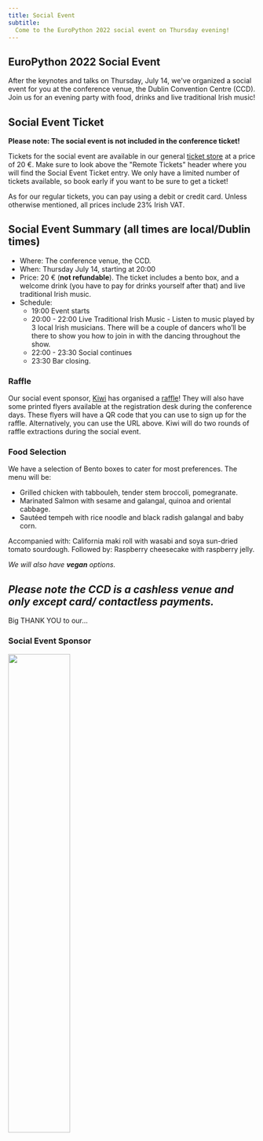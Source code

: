 ```yaml
---
title: Social Event
subtitle:
  Come to the EuroPython 2022 social event on Thursday evening!
---
```

## EuroPython 2022 Social Event ##
After the keynotes and talks on Thursday, July 14, we've organized a social event for you at the conference venue,
the Dublin Convention Centre (CCD). Join us for an evening party with food, drinks
and live traditional Irish music!

## Social Event Ticket ##
**Please note: The social event is not included in the conference ticket!**

Tickets for the social event are available in our general [ticket store](/tickets) at a price of 20 €. Make sure to
look above the "Remote Tickets" header where you will find the Social Event Ticket entry.
We only have a limited number of tickets available, so book early if you want to be sure to get a ticket!

As for our regular tickets, you can pay using a debit or credit card. Unless otherwise mentioned, all prices include 23% Irish VAT.

  <ButtonWithTitle title="Interested in join the party?" text="Buy your ticket now!" href="/tickets" />

## Social Event Summary (all times are local/Dublin times) ##

- Where: The conference venue, the CCD.
- When: Thursday July 14, starting at 20:00
- Price: 20 € (**not refundable**). The ticket includes a bento box, and a welcome drink (you have to pay for drinks yourself after that) and live traditional Irish music. 
- Schedule:
    - 19:00 Event starts
    - 20:00 - 22:00 Live Traditional Irish Music - Listen to music played by 3 local Irish musicians. There will be a couple of dancers who’ll be there to show you how to join in with the dancing throughout the show.
    - 22:00 - 23:30 Social continues
    - 23:30 Bar closing.


### Raffle ###
Our social event sponsor, [Kiwi](https://jobs.kiwi.com) has organised a [raffle](https://pages.beamery.com/kiwicomtalent/form/kiwi-com-euro-python-raffle-2022/sign-up)! They will also have some printed flyers available at the registration desk during the conference days. These flyers will have a QR code that you can use to sign up for the raffle. Alternatively, you can use the URL above. Kiwi will do two rounds of raffle extractions during the social event.


### Food Selection
We have a selection of Bento boxes to cater for most preferences. The menu will be:
- Grilled chicken with tabbouleh, tender stem broccoli, pomegranate.
- Marinated Salmon with sesame and galangal, quinoa and oriental cabbage.
- Sautéed tempeh with rice noodle and black radish galangal and baby corn.

Accompanied with: California maki roll with wasabi and soya sun-dried tomato sourdough.
Followed by: Raspberry cheesecake with raspberry jelly.

_We will also have **vegan** options._

*Please note the CCD is a cashless venue and only except card/ contactless payments.* 
---
<div style={{textAlign: "center"}}>
<Note>Big THANK YOU to our... </Note>
</div>

### Social Event Sponsor ###
<a className="img" target="_blank" href="https://jobs.kiwi.com/">
  <img src="/img/logos/sponsor_logos/kiwi.png" width="50%" height="50%" />
</a>
